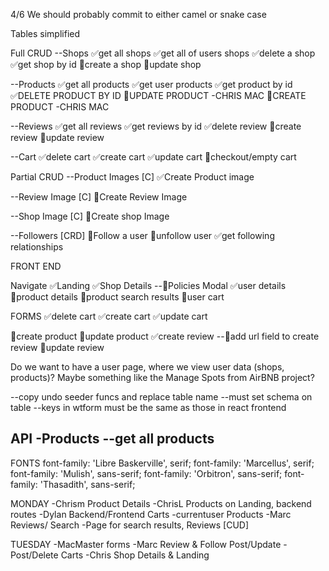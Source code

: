4/6
We should probably commit to either camel or snake case

Tables simplified

Full CRUD
--Shops
✅get all shops
✅get all of users shops
✅delete a shop
✅get shop by id
🔲create a shop
🔲update shop


--Products
✅get all products
✅get user products
✅get product by id
✅DELETE PRODUCT BY ID
🔲UPDATE PRODUCT -CHRIS MAC
🔲CREATE PRODUCT -CHRIS MAC

--Reviews
✅get all reviews
✅get reviews by id
✅delete review
🔲create review
🔲update review

--Cart
✅delete cart
✅create cart
✅update cart
🔲checkout/empty cart


Partial CRUD
--Product Images [C]
✅Create Product image

--Review Image [C]
🔲Create Review Image

--Shop Image [C]
🔲Create shop Image

--Followers [CRD]
🔲Follow a user
🔲unfollow user
✅get following relationships


FRONT END

Navigate
✅Landing
✅Shop Details
--🔲Policies Modal
✅user details
🔲product details
🔲product search results
🔲user cart

FORMS
✅delete cart
✅create cart
✅update cart

🔲create product
🔲update product
✅create review
--🔲add url field to create review
🔲update review


Do we want to have a user page, where we view user data (shops, products)? Maybe something like the Manage Spots from AirBNB project?

--copy undo seeder funcs and replace table name
--must set schema on table
--keys in wtform must be the same as those in react frontend

API
-Products
--get all products
--

FONTS
font-family: 'Libre Baskerville', serif;
font-family: 'Marcellus', serif;
font-family: 'Mulish', sans-serif;
font-family: 'Orbitron', sans-serif;
font-family: 'Thasadith', sans-serif;

MONDAY
-Chrism Product Details
-ChrisL Products on Landing, backend routes
-Dylan Backend/Frontend Carts -currentuser Products
-Marc Reviews/ Search -Page for search results, Reviews [CUD]

TUESDAY
-MacMaster forms
-Marc Review & Follow Post/Update
-Post/Delete Carts
-Chris Shop Details & Landing
